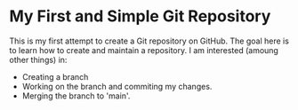 # My First and Simple Git Repository

This is my first attempt to create a Git repository on GitHub.
The goal here is to learn how to create and maintain a repository. 
I am interested (amoung other things) in:
- Creating a branch
- Working on the branch and commiting my changes.
- Merging the branch to 'main'.
